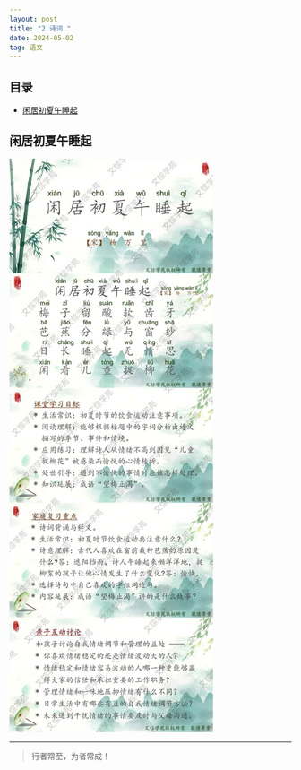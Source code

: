 ```yaml
---
layout: post
title: "2 诗词 "
date: 2024-05-02
tag: 语文
---
```





## 目录
- [闲居初夏午睡起](#content1)   


<!-- ************************************************ -->
## <a id="content1">闲居初夏午睡起</a>

<img src='/images/shici/xianJuChuXiaWuShuiQi.PNG'>

----------
>  行者常至，为者常成！


